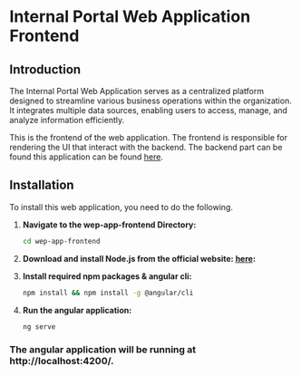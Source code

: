 # Internal Portal Web Application Frontend

## Introduction
The Internal Portal Web Application serves as a centralized platform designed to streamline various business operations within the organization. 
It integrates multiple data sources, enabling users to access, manage, and analyze information efficiently. 

This is the frontend of the web application. The frontend is responsible for rendering the UI that interact with the backend.
The backend part can be found this application can be found [here](https://github.com/a-dirir/wep-app-backend/tree/master).

## Installation
To install this web application, you need to do the following.

1.  **Navigate to the wep-app-frontend Directory:**

    ```bash
    cd wep-app-frontend
    ```

2. **Download and install Node.js from the official website: [here](https://nodejs.org/en/download/package-manager):**

3. **Install required npm packages & angular cli:**

    ```bash
    npm install && npm install -g @angular/cli
    ```
4. **Run the angular application:**

    ```bash
    ng serve
    ```

### The angular application will be running at http://localhost:4200/.